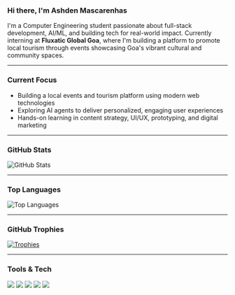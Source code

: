 ### Hi there, I'm Ashden Mascarenhas

I'm a Computer Engineering student passionate about full-stack development, AI/ML, and building tech for real-world impact. Currently interning at **Fluxatic Global Goa**, where I'm building a platform to promote local tourism through events showcasing Goa's vibrant cultural and community spaces.

---

### Current Focus
- Building a local events and tourism platform using modern web technologies
- Exploring AI agents to deliver personalized, engaging user experiences
- Hands-on learning in content strategy, UI/UX, prototyping, and digital marketing

---
### GitHub Stats

![GitHub Stats](https://github-readme-stats.vercel.app/api?username=706ash&show_icons=true&theme=radical&count_private=true)

---

### Top Languages

![Top Languages](https://github-readme-stats.vercel.app/api/top-langs/?username=706ash&layout=compact&theme=radical&hide=html,css,shell)

---

### GitHub Trophies

[![Trophies](https://github-profile-trophy.vercel.app/?username=706ash&theme=gruvbox&no-frame=true&row=1&column=7)](https://github.com/ryo-ma/github-profile-trophy)

---

### Tools & Tech

<p align="left">
  <img src="https://img.shields.io/badge/React_Native-20232A?style=for-the-badge&logo=react&logoColor=61DAFB"/>
  <img src="https://img.shields.io/badge/Supabase-3ECF8E?style=for-the-badge&logo=supabase&logoColor=white"/>
  <img src="https://img.shields.io/badge/Node.js-339933?style=for-the-badge&logo=nodedotjs&logoColor=white"/>
  <img src="https://img.shields.io/badge/Convex-000000?style=for-the-badge&logo=data:image/svg+xml;base64,..."/>
  <img src="https://img.shields.io/badge/Python-3776AB?style=for-the-badge&logo=python&logoColor=white"/>
</p>

